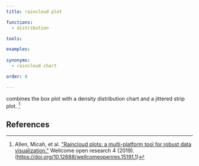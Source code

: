 ```yaml
---
title: raincloud plot

functions:
  - distribution

tools:

examples:
    
synonyms:
  - raincloud chart

order: 8

---
```


combines the box plot with a density distribution chart and a jittered strip plot. [^allen]

<!--more--> 

## References
[^allen]: Allen, Micah, et al. ["Raincloud plots: a multi-platform tool for robust data visualization."](https://doi.org/10.12688/wellcomeopenres.15191.1) Wellcome open research 4 (2019). (https://doi.org/10.12688/wellcomeopenres.15191.1)
